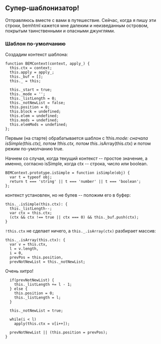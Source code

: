 <link rel="stylesheet" href="/css/markdown.css"></link>

## Супер-шаблонизатор!

Отправляюсь вместе с вами в путешествие. Сейчас, когда я пишу эти
строки, bemhtml кажется мне далеким и неизведанным островом, покрытым
таинственными и опасными джунглями.

### Шаблон по-умолчанию

Создадим контекст шаблона:

    function BEMContext(context, apply_) {
      this.ctx = context;
      this.apply = apply_;
      this._buf = [];
      this._ = this;

      this._start = true;
      this._mode = '';
      this._listLength = 0;
      this._notNewList = false;
      this.position = 0;
      this.block = undefined;
      this.elem = undefined;
      this.mods = undefined;
      this.elemMods = undefined;
    };


Первым (на старте) обрабатывается шаблон с !this._mode: сначала
isSimple(this.ctx), потом !this.ctx, потом this._.isArray(this.ctx) и потом
режим по-умолчанию true.

Начнем со случая, когда текущий контекст -- простое значение, а
именно, согласно isSimple, когда ctx -- строка, число или boolean.

    BEMContext.prototype.isSimple = function isSimple(obj) {
      var t = typeof obj;
      return t === 'string' || t === 'number' || t === 'boolean';
    };

контекст установлен, но не булев -- положим его в буфер:

    this._.isSimple(this.ctx): {
      this._listLength--;
      var ctx = this.ctx;
      (ctx && ctx !== true || ctx === 0) && this._buf.push(ctx);
    }

`!this.ctx` не сделает ничего, а `this._.isArray(ctx)` разбирает
массив:

    this._.isArray(this.ctx): {
      var v = this.ctx,
      l = v.length,
      i = 0,
      prevPos = this.position,
      prevNotNewList = this._notNewList;
Очень хитро!

      if(prevNotNewList) {
        this._listLength += l - 1;
      } else {
        this.position = 0;
        this._listLength = l;
      }

      this._notNewList = true;

      while(i < l)
        apply(this.ctx = v[i++]);

      prevNotNewList || (this.position = prevPos);
    }











